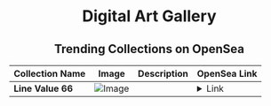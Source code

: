 <div align="center">

# Digital Art Gallery

## Trending Collections on OpenSea

| Collection Name                       | Image                                                                                     | Description                       | OpenSea Link                                                                                          |
|---------------------------------------|-------------------------------------------------------------------------------------------|-----------------------------------|--------------------------------------------------------------------------------------------------------|
| **Line Value 66** | ![Image](https://i.seadn.io/s/raw/files/24e06b3ea3d0d823ed59fab7fd84eb29.jpg?w=500&auto=format?w=200&auto=format) |  | <details><summary>Link</summary>[Line Value 66](https://opensea.io/collection/line-value-66)</details> |

</div>